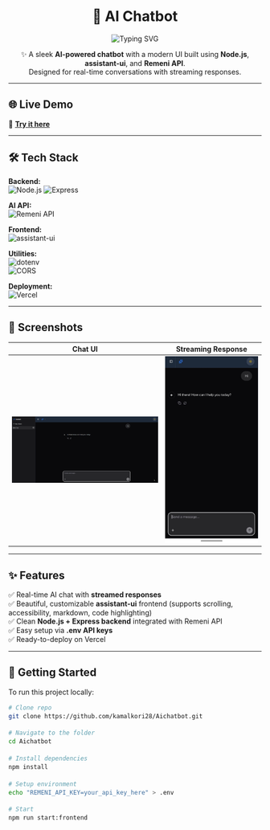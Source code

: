 <h1 align="center">🤖 AI Chatbot </h1>

<p align="center">
  <img src="https://readme-typing-svg.herokuapp.com?font=Fira+Code&size=24&pause=1000&color=61DAFB&center=true&vCenter=true&width=600&lines=Hi+%F0%9F%91%8B+I'm+Kamal+Kori;Created+with+Assistant-UI+%7C+Remeni+API" alt="Typing SVG" />
</p>


<p align="center">
  ✨ A sleek <strong>AI-powered chatbot</strong> with a modern UI built using <strong>Node.js</strong>, <strong>assistant-ui</strong>, and <strong>Remeni API</strong>. <br>
  Designed for real-time conversations with streaming responses.
</p>

---

## 🌐 Live Demo  

🚀 **[Try it here](https://aichatbot-six-opal.vercel.app/)**

---

## 🛠️ Tech Stack  

**Backend:**  
![Node.js](https://img.shields.io/badge/Node.js-18+-339933?style=for-the-badge&logo=node.js&logoColor=white)
![Express](https://img.shields.io/badge/Express.js-4.x-000000?style=for-the-badge&logo=express&logoColor=white)

**AI API:**  
![Remeni API](https://img.shields.io/badge/Remeni-API-blue?style=for-the-badge)

**Frontend:**  
![assistant-ui](https://img.shields.io/badge/assistant--ui-React%20%7C%20TypeScript-61DAFB?style=for-the-badge&logo=react&logoColor=white)

**Utilities:**  
![dotenv](https://img.shields.io/badge/dotenv-16.x-green?style=for-the-badge)  
![CORS](https://img.shields.io/badge/cors-enabled-lightgrey?style=for-the-badge)

**Deployment:**  
![Vercel](https://img.shields.io/badge/Deployed%20on-Vercel-black?style=for-the-badge&logo=vercel)

---

## 📸 Screenshots  

| Chat UI | Streaming Response |
|---------|--------------------|
| <img src="./screenshots/home.png" alt="Chatbot UI Screenshot" width="100%" /> | <img src="./screenshots/responsive_home.png" alt="Streaming Response Screenshot" width="100%" /> |

---

## ✨ Features  

✅ Real-time AI chat with **streamed responses**  
✅ Beautiful, customizable **assistant-ui** frontend (supports scrolling, accessibility, markdown, code highlighting)  
✅ Clean **Node.js + Express backend** integrated with Remeni API  
✅ Easy setup via **.env API keys**  
✅ Ready-to-deploy on Vercel  

---

## 🚀 Getting Started

To run this project locally:

```bash
# Clone repo
git clone https://github.com/kamalkori28/Aichatbot.git

# Navigate to the folder
cd Aichatbot

# Install dependencies
npm install

# Setup environment
echo "REMENI_API_KEY=your_api_key_here" > .env

# Start
npm run start:frontend